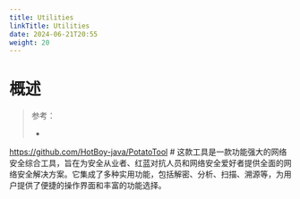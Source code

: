 ```yaml
---
title: Utilities
linkTitle: Utilities
date: 2024-06-21T20:55
weight: 20
---
```


# 概述

> 参考：
>
> -

https://github.com/HotBoy-java/PotatoTool # 这款工具是一款功能强大的网络安全综合工具，旨在为安全从业者、红蓝对抗人员和网络安全爱好者提供全面的网络安全解决方案。它集成了多种实用功能，包括解密、分析、扫描、溯源等，为用户提供了便捷的操作界面和丰富的功能选择。